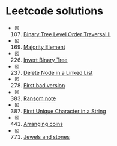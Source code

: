 # Leetcode solutions

- [x] 107. [Binary Tree Level Order Traversal II](src/main/java/com/arpan/leetcode/binarytreelevelordertraversal2/BinaryTreeLevelOrderTraversal2.java)
- [x] 169. [Majority Element](src/main/java/com/arpan/leetcode/majorityelement/MajorityElementSolution.java)
- [x] 226. [Invert Binary Tree](src/main/java/com/arpan/leetcode/invertbinarytree/InvertBinaryTreeSolution.java)
- [x] 237. [Delete Node in a Linked List](src/main/java/com/arpan/leetcode/deletenodeinlinkedlist/DeleteNodeInLinkedListSolution.java)
- [x] 278. [First bad version](src/main/java/com/arpan/leetcode/firstbadversion/FirstBadVersionSolution.java)
- [x] 383. [Ransom note](src/main/java/com/arpan/leetcode/ransomnote/RansomNoteSolution.java)
- [x] 387. [First Unique Character in a String](src/main/java/com/arpan/leetcode/firstuniquecharacter/FirstUniqueCharacterSolution.java)
- [x] 441. [Arranging coins](src/main/java/com/arpan/leetcode/arrangingcoins/ArrangingCoinsSolution.java)
- [x] 771. [Jewels and stones](src/main/java/com/arpan/leetcode/jewelsandstones/JewelsAndStonesSolution.java)